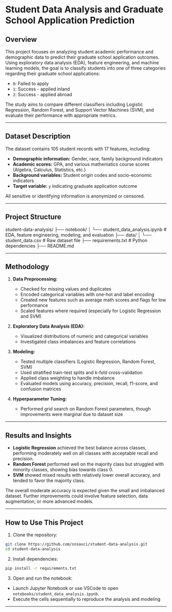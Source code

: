 # Student Data Analysis and Graduate School Application Prediction

## Overview

This project focuses on analyzing student academic performance and demographic data to predict their graduate school application outcomes. Using exploratory data analysis (EDA), feature engineering, and machine learning models, the goal is to classify students into one of three categories regarding their graduate school applications:

- `0`: Failed to apply
- `1`: Success - applied inland
- `2`: Success - applied abroad

The study aims to compare different classifiers including Logistic Regression, Random Forest, and Support Vector Machines (SVM), and evaluate their performance with appropriate metrics.

---

## Dataset Description

The dataset contains 105 student records with 17 features, including:

- **Demographic information:** Gender, race, family background indicators
- **Academic scores:** GPA, and various mathematics course scores (Algebra, Calculus, Statistics, etc.)
- **Background variables:** Student origin codes and socio-economic indicators
- **Target variable:** `y` indicating graduate application outcome

All sensitive or identifying information is anonymized or censored.

---

## Project Structure

student-data-analysis/
├── notebook/
│ └── student_data_analysis.ipynb # EDA, feature engineering, modeling, and evaluation
├── data/
│ └── student_data.csv # Raw dataset file
├── requirements.txt # Python dependencies
├── README.md 

---

## Methodology

1. **Data Preprocessing:**  
   - Checked for missing values and duplicates  
   - Encoded categorical variables with one-hot and label encoding  
   - Created new features such as average math scores and flags for low performance  
   - Scaled features where required (especially for Logistic Regression and SVM)  

2. **Exploratory Data Analysis (EDA):**  
   - Visualized distributions of numeric and categorical variables  
   - Investigated class imbalances and feature correlations  

3. **Modeling:**  
   - Tested multiple classifiers (Logistic Regression, Random Forest, SVM)  
   - Used stratified train-test splits and k-fold cross-validation  
   - Applied class weighting to handle imbalance  
   - Evaluated models using accuracy, precision, recall, f1-score, and confusion matrices  

4. **Hyperparameter Tuning:**  
   - Performed grid search on Random Forest parameters, though improvements were marginal due to dataset size  

---

## Results and Insights

- **Logistic Regression** achieved the best balance across classes, performing moderately well on all classes with acceptable recall and precision.  
- **Random Forest** performed well on the majority class but struggled with minority classes, showing bias towards class 0.  
- **SVM** showed mixed results with relatively lower overall accuracy, and tended to favor the majority class.  

The overall moderate accuracy is expected given the small and imbalanced dataset. Further improvements could involve feature selection, data augmentation, or more advanced models.

---

## How to Use This Project

1. Clone the repository:

```bash
git clone https://github.com/snsavci/student-data-analysis.git
cd student-data-analysis
```

2. Install dependencies:

```bash
pip install -r requirements.txt
```

3. Open and run the notebook:

* Launch Jupyter Notebook or use VSCode to open `notebooks/student_data_analysis.ipynb`.
* Execute the cells sequentially to reproduce the analysis and modeling

---

